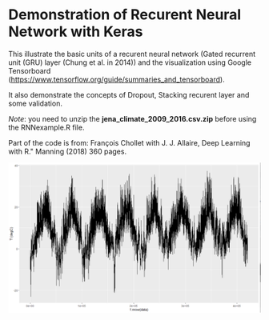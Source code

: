 Demonstration of Recurent Neural Network with Keras
===================================================

This illustrate the basic units of a recurent neural network (Gated recurrent unit (GRU) layer (Chung et al. in 2014)) 
and the visualization using Google Tensorboard (https://www.tensorflow.org/guide/summaries_and_tensorboard). 

It also demonstrate the concepts of Dropout, Stacking recurent layer and some validation.

*Note*: you need to unzip the **jena_climate_2009_2016.csv.zip** before using the RNNexample.R file.

Part of the code is from: François Chollet with J. J. Allaire, Deep Learning with R." Manning (2018) 360 pages.

![jena temperature plot](https://github.com/nknewlands/DeepLearningShortCourse/raw/master/Day1/rnn/jena_temperature_plot_2009_2016.PNG)
